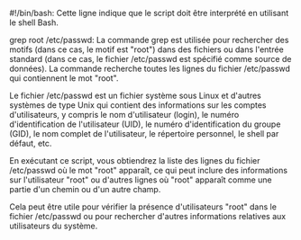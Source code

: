 #!/bin/bash: Cette ligne indique que le script doit être interprété en utilisant le shell Bash.

grep root /etc/passwd: La commande grep est utilisée pour rechercher des motifs (dans ce cas, le motif est "root") dans des fichiers ou dans l'entrée standard (dans ce cas, le fichier /etc/passwd est spécifié comme source de données). La commande recherche toutes les lignes du fichier /etc/passwd qui contiennent le mot "root".

Le fichier /etc/passwd est un fichier système sous Linux et d'autres systèmes de type Unix qui contient des informations sur les comptes d'utilisateurs, y compris le nom d'utilisateur (login), le numéro d'identification de l'utilisateur (UID), le numéro d'identification du groupe (GID), le nom complet de l'utilisateur, le répertoire personnel, le shell par défaut, etc.

En exécutant ce script, vous obtiendrez la liste des lignes du fichier /etc/passwd où le mot "root" apparaît, ce qui peut inclure des informations sur l'utilisateur "root" ou d'autres lignes où "root" apparaît comme une partie d'un chemin ou d'un autre champ.

Cela peut être utile pour vérifier la présence d'utilisateurs "root" dans le fichier /etc/passwd ou pour rechercher d'autres informations relatives aux utilisateurs du système.
